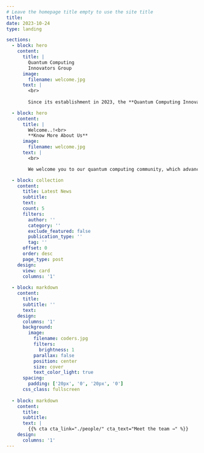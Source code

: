 ```yaml
---
# Leave the homepage title empty to use the site title
title:
date: 2023-10-24
type: landing

sections:
  - block: hero
    content:
      title: |
        Quantum Computing
        Innovators Group
      image:
        filename: welcome.jpg
      text: |
        <br>
        
        Since its establishment in 2023, the **Quantum Computing Innovators Group** has served as a hub of excellence dedicated to the   research, education, and practical application of Quantum Technology.

  - block: hero
    content:
      title: |
        Welcome..!<br>
        **Know More About Us**
      image:
        filename: welcome.jpg
      text: |
        <br>

        We welcome you to our quantum computing community, which advances quantum technology. We promote quantum computing innovation and knowledge exchange. Our dynamic activities aim to establish a thriving ecosystem for professionals, enthusiasts, and learners. Join us for enlightening workshops, seminars, and events with in-depth discussions and hands-on experiences. We offer specialised certificate courses to equip people with quantum skills. Let's accelerate the quantum revolution and unleash quantum computing's boundless potential.

  - block: collection
    content:
      title: Latest News
      subtitle:
      text:
      count: 5
      filters:
        author: ''
        category: ''
        exclude_featured: false
        publication_type: ''
        tag: ''
      offset: 0
      order: desc
      page_type: post
    design:
      view: card
      columns: '1'
  
  - block: markdown
    content:
      title:
      subtitle: ''
      text:
    design:
      columns: '1'
      background:
        image: 
          filename: coders.jpg
          filters:
            brightness: 1
          parallax: false
          position: center
          size: cover
          text_color_light: true
      spacing:
        padding: ['20px', '0', '20px', '0']
      css_class: fullscreen
  
  - block: markdown
    content:
      title:
      subtitle:
      text: |
        {{% cta cta_link="./people/" cta_text="Meet the team →" %}}
    design:
      columns: '1'
---
```

